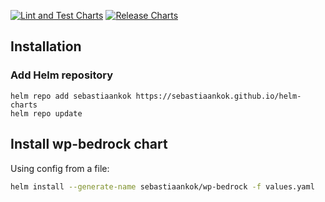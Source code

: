 [![Lint and Test Charts](https://github.com/sebastiaankok/helm-charts/actions/workflows/ci.yaml/badge.svg)](https://github.com/sebastiaankok/helm-charts/actions/workflows/ci.yaml)
[![Release Charts](https://github.com/sebastiaankok/helm-charts/actions/workflows/release.yaml/badge.svg)](https://github.com/sebastiaankok/helm-charts/actions/workflows/release.yaml)


## Installation

### Add Helm repository

```shell
helm repo add sebastiaankok https://sebastiaankok.github.io/helm-charts
helm repo update
```

## Install wp-bedrock chart

Using config from a file:

```bash
helm install --generate-name sebastiaankok/wp-bedrock -f values.yaml
```
